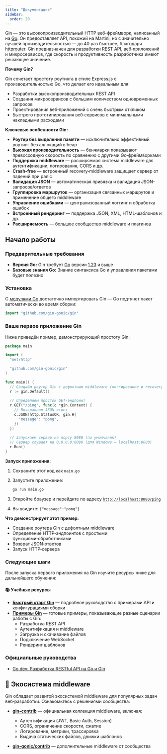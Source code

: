 ```yaml
---
title: "Документация"
sidebar:
  order: 20
---
```


Gin — это высокопроизводительный HTTP веб-фреймворк, написанный на [Go](https://go.dev/). Он предоставляет API, похожий на Martini, но с значительно лучшей производительностью — до 40 раз быстрее, благодаря [httprouter](https://github.com/julienschmidt/httprouter). Gin предназначен для разработки REST API, веб‑приложений и микросервисов, где скорость и продуктивность разработчика имеют решающее значение.

**Почему Gin?**

Gin сочетает простоту роутинга в стиле Express.js с производительностью Go, что делает его идеальным для:

- Разработки высокопроизводительных REST API
- Создания микросервисов с большим количеством одновременных запросов
- Проектирования веб‑приложений с очень быстрым откликом
- Быстрого прототипирования веб‑сервисов с минимальными накладными расходами

**Ключевые особенности Gin:**

- **Роутер без выделения памяти** — исключительно эффективный роутинг без аллокаций в heap
- **Высокая производительность** — бенчмарки показывают превосходную скорость по сравнению с другими Go‑фреймворками
- **Поддержка middleware** — расширяемая система middleware для аутентификации, логирования, CORS и др.
- **Crash-free** — встроенный recovery‑middleware защищает сервер от падений при panic
- **Валидация JSON** — автоматическая привязка и валидация JSON-запросов/ответов
- **Группировка маршрутов** — организация связанных маршрутов и применение общего middleware
- **Управление ошибками** — централизованный логгинг и обработка ошибок
- **Встроенный рендеринг** — поддержка JSON, XML, HTML‑шаблонов и др.
- **Расширяемость** — большое сообщество middleware и плагинов

## Начало работы

### Предварительные требования

- **Версия Go:** Gin требует [Go](https://go.dev/) версии [1.23](https://go.dev/doc/devel/release#go1.23.0) и выше
- **Базовые знания Go:** Знание синтаксиса Go и управления пакетами будет полезно

### Установка

С [модулями Go](https://go.dev/wiki/Modules#how-to-use-modules) достаточно импортировать Gin — Go подтянет пакет автоматически во время сборки:

```go
import "github.com/gin-gonic/gin"
```

### Ваше первое приложение Gin

Ниже приведён пример, демонстрирующий простоту Gin:

```go
package main

import (
  "net/http"

  "github.com/gin-gonic/gin"
)

func main() {
  // Создаём роутер Gin с дефолтным middleware (логгирование и recovery)
  r := gin.Default()
  
  // Определяем простой GET‑эндпоинт
  r.GET("/ping", func(c *gin.Context) {
    // Возвращаем JSON‑ответ
    c.JSON(http.StatusOK, gin.H{
      "message": "pong",
    })
  })
  
  // Запускаем сервер на порту 8080 (по умолчанию)
  // Сервер слушает на 0.0.0.0:8080 (для Windows — localhost:8080)
  r.Run()
}
```

**Запуск приложения:**

1. Сохраните этот код как `main.go`
2. Запустите приложение:

   ```sh
   go run main.go
   ```

3. Откройте браузер и перейдите по адресу [`http://localhost:8080/ping`](http://localhost:8080/ping)
4. Вы увидите: `{"message":"pong"}`

**Что демонстрирует этот пример:**

- Создание роутера Gin с дефолтным middleware
- Определение HTTP‑эндпоинтов с простыми функциями‑обработчиками
- Возврат JSON‑ответов
- Запуск HTTP‑сервера

### Следующие шаги

После запуска первого приложения на Gin изучите ресурсы ниже для дальнейшего обучения:

#### 📚 Учебные ресурсы

- **[Быстрый старт Gin](./quickstart/)** — подробное руководство с примерами API и конфигурациями сборки
- **[Примеры Gin](https://github.com/gin-gonic/examples)** — готовые примеры, показывающие разные сценарии работы с Gin:
  - Разработка REST API
  - Аутентификация и middleware
  - Загрузка и скачивание файлов
  - Подключение WebSocket
  - Рендеринг шаблонов

### Официальные руководства

- [Go.dev: Разработка RESTful API на Go и Gin](https://go.dev/doc/tutorial/web-service-gin)

## 🔌 Экосистема middleware

Gin обладает развитой экосистемой middleware для популярных задач веб‑разработки. Ознакомьтесь с решениями сообщества:

- **[gin-contrib](https://github.com/gin-contrib)** — официальная коллекция middleware, включая:
  - Аутентификация (JWT, Basic Auth, Session)
  - CORS, ограничение скорости, сжатие
  - Логирование, метрики, трассировка
  - Выдача статических файлов, движки шаблонов

- **[gin-gonic/contrib](https://github.com/gin-gonic/contrib)** — дополнительные middleware от сообщества
